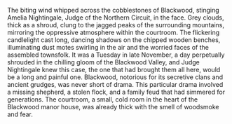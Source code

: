 The biting wind whipped across the cobblestones of Blackwood, stinging Amelia Nightingale, Judge of the Northern Circuit, in the face.  Grey clouds, thick as a shroud, clung to the jagged peaks of the surrounding mountains, mirroring the oppressive atmosphere within the courtroom.  The flickering candlelight cast long, dancing shadows on the chipped wooden benches, illuminating dust motes swirling in the air and the worried faces of the assembled townsfolk.  It was a Tuesday in late November, a day perpetually shrouded in the chilling gloom of the Blackwood Valley, and Judge Nightingale knew this case, the one that had brought them all here, would be a long and painful one.  Blackwood, notorious for its secretive clans and ancient grudges, was never short of drama.  This particular drama involved a missing shepherd, a stolen flock, and a family feud that had simmered for generations.  The courtroom, a small, cold room in the heart of the Blackwood manor house, was already thick with the smell of woodsmoke and fear.
